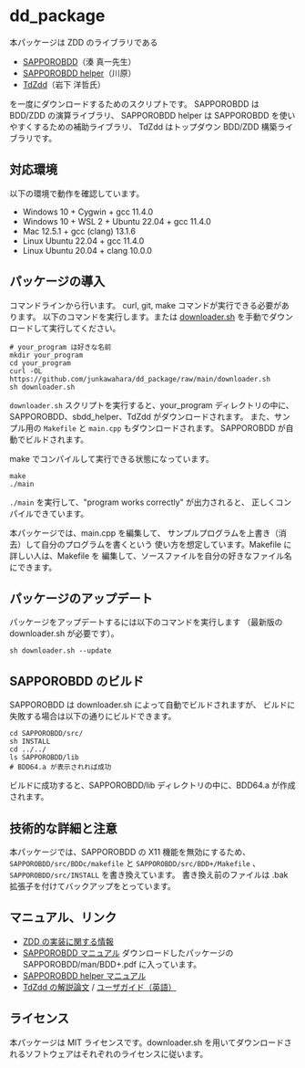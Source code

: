 # dd_package

本パッケージは ZDD のライブラリである

* [SAPPOROBDD](https://github.com/Shin-ichi-Minato/SAPPOROBDD)（湊 真一先生）
* [SAPPOROBDD helper](https://github.com/junkawahara/sbdd_helper)（川原）
* [TdZdd](https://github.com/kunisura/TdZdd)（岩下 洋哲氏）

を一度にダウンロードするためのスクリプトです。
SAPPOROBDD は BDD/ZDD の演算ライブラリ、
SAPPOROBDD helper は SAPPOROBDD を使いやすくするための補助ライブラリ、
TdZdd はトップダウン BDD/ZDD 構築ライブラリです。

## 対応環境

以下の環境で動作を確認しています。

* Windows 10 + Cygwin + gcc 11.4.0
* Windows 10 + WSL 2 + Ubuntu 22.04 + gcc 11.4.0
* Mac 12.5.1 + gcc (clang) 13.1.6
* Linux Ubuntu 22.04 + gcc 11.4.0
* Linux Ubuntu 20.04 + clang 10.0.0

## パッケージの導入

コマンドラインから行います。
curl, git, make コマンドが実行できる必要があります。
以下のコマンドを実行します。または [downloader.sh](https://raw.githubusercontent.com/junkawahara/dd_package/main/downloader.sh) を手動でダウンロードして実行してください。

```
# your_program は好きな名前
mkdir your_program
cd your_program
curl -OL https://github.com/junkawahara/dd_package/raw/main/downloader.sh
sh downloader.sh
```

`downloader.sh` スクリプトを実行すると、your_program ディレクトリの中に、
SAPPOROBDD、sbdd_helper、TdZdd がダウンロードされます。
また、サンプル用の `Makefile` と `main.cpp` もダウンロードされます。
SAPPOROBDD が自動でビルドされます。

make でコンパイルして実行できる状態になっています。

```
make
./main
```

`./main` を実行して、"program works correctly" が出力されると、
正しくコンパイルできています。

本パッケージでは、main.cpp を編集して、
サンプルプログラムを上書き（消去）して自分のプログラムを書くという
使い方を想定しています。Makefile に詳しい人は、Makefile を
編集して、ソースファイルを自分の好きなファイル名にできます。


## パッケージのアップデート

パッケージをアップデートするには以下のコマンドを実行します
（最新版の downloader.sh が必要です）。

```
sh downloader.sh --update
```

## SAPPOROBDD のビルド

SAPPOROBDD は downloader.sh によって自動でビルドされますが、
ビルドに失敗する場合は以下の通りにビルドできます。

```
cd SAPPOROBDD/src/
sh INSTALL
cd ../../
ls SAPPOROBDD/lib
# BDD64.a が表示されれば成功
```

ビルドに成功すると、SAPPOROBDD/lib ディレクトリの中に、BDD64.a が作成されます。

## 技術的な詳細と注意

本パッケージでは、SAPPOROBDD の X11 機能を無効にするため、`SAPPOROBDD/src/BDDc/makefile` と `SAPPOROBDD/src/BDD+/Makefile` 、 `SAPPOROBDD/src/INSTALL` を書き換えています。
書き換え前のファイルは .bak 拡張子を付けてバックアップをとっています。

## マニュアル、リンク

* [ZDD の実装に関する情報](https://github.com/junkawahara/dd_documents)
* [SAPPOROBDD マニュアル](https://github.com/Shin-ichi-Minato/SAPPOROBDD/raw/main/man/BDD%2B.pdf) ダウンロードしたパッケージの SAPPOROBDD/man/BDD+.pdf に入っています。
* [SAPPOROBDD helper マニュアル](https://github.com/junkawahara/sbdd_helper)
* [TdZdd の解説論文](https://www.jstage.jst.go.jp/article/jssst/34/3/34_3_97/_article/-char/ja/) / [ユーザガイド（英語）](http://kunisura.github.io/TdZdd/doc/index.html)

## ライセンス

本パッケージは MIT ライセンスです。downloader.sh を用いてダウンロードされるソフトウェアはそれぞれのライセンスに従います。
